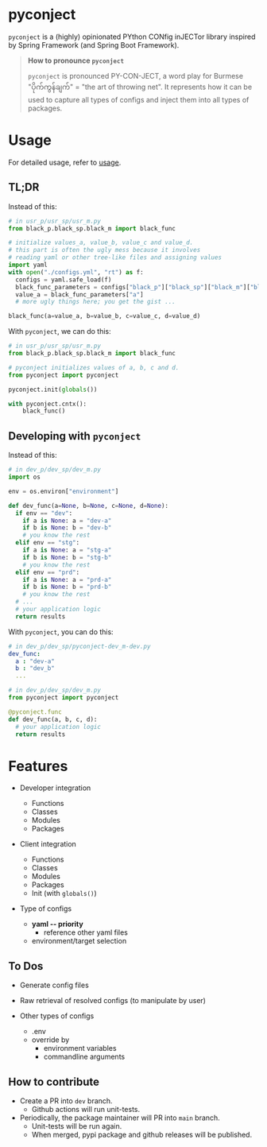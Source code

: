 # pyconject

`pyconject` is a (highly) opinionated PYthon CONfig inJECTor library inspired by Spring Framework (and Spring Boot Framework).

> **How to pronounce `pyconject`**
> 
> `pyconject` is pronounced PY-CON-JECT, a word play for Burmese "ပိုက်ကွန်ချက်" = "the art of throwing net". It represents how it can be used to capture all types of configs and inject them into all types of packages.

# Usage

For detailed usage, refer to [usage](docs/usage.md).

## TL;DR

Instead of this: 

```python
# in usr_p/usr_sp/usr_m.py
from black_p.black_sp.black_m import black_func

# initialize values_a, value_b, value_c and value_d.
# this part is often the ugly mess because it involves 
# reading yaml or other tree-like files and assigning values
import yaml
with open("./configs.yml", "rt") as f:
  configs = yaml.safe_load(f)
  black_func_parameters = configs["black_p"]["black_sp"]["black_m"]["black_func"]
  value_a = black_func_parameters["a"]
  # more ugly things here; you get the gist ...

black_func(a=value_a, b=value_b, c=value_c, d=value_d)
```

With `pyconject`, we can do this:


```python
# in usr_p/usr_sp/usr_m.py
from black_p.black_sp.black_m import black_func

# pyconject initializes values of a, b, c and d.
from pyconject import pyconject

pyconject.init(globals())

with pyconject.cntx():
    black_func() 
```

## Developing with `pyconject`

Instead of this:

```python
# in dev_p/dev_sp/dev_m.py
import os

env = os.environ["environment"]

def dev_func(a=None, b=None, c=None, d=None):
  if env == "dev":
    if a is None: a = "dev-a"
    if b is None: b = "dev-b"
    # you know the rest
  elif env == "stg":
    if a is None: a = "stg-a"
    if b is None: b = "stg-b"
    # you know the rest
  elif env == "prd":
    if a is None: a = "prd-a"
    if b is None: b = "prd-b"
    # you know the rest
  # ... 
  # your application logic
  return results
```

With `pyconject`, you can do this:

```yaml
# in dev_p/dev_sp/pyconject-dev_m-dev.py
dev_func:
  a : "dev-a"
  b : "dev_b"
  ...
```

```python
# in dev_p/dev_sp/dev_m.py
from pyconject import pyconject

@pyconject.func
def dev_func(a, b, c, d):
  # your application logic
  return results
```

# Features

* Developer integration
  * Functions
  * Classes
  * Modules 
  * Packages 
  
* Client integration
  * Functions
  * Classes
  * Modules
  * Packages
  * Init (with `globals()`)

* Type of configs
  * **yaml -- priority**
    * reference other yaml files
  * environment/target selection

## To Dos

* Generate config files

* Raw retrieval of resolved configs (to manipulate by user)

* Other types of configs
  * .env
  * override by
    * environment variables
    * commandline arguments

## How to contribute

* Create a PR into `dev` branch. 
  * Github actions will run unit-tests. 
* Periodically, the package maintainer will PR into `main` branch.
  * Unit-tests will be run again. 
  * When merged, pypi package and github releases will be published.